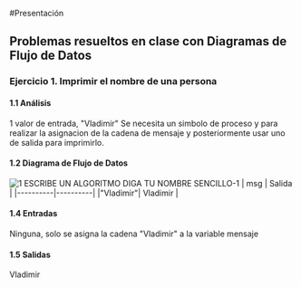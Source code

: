 #Presentación
## Problemas resueltos en clase con Diagramas de Flujo de Datos
### Ejercicio 1. Imprimir el nombre de una persona
#### 1.1 Análisis
1 valor de entrada, "Vladimir"
Se necesita un simbolo de proceso y para realizar la asignacion de la cadena de mensaje y posteriormente usar uno de salida para imprimirlo.
#### 1.2 Diagrama de Flujo de Datos

![1  ESCRIBE UN ALGORITMO DIGA TU NOMBRE SENCILLO-1](https://user-images.githubusercontent.com/112590329/191065261-ee384c36-5200-4c41-a484-bc2522b21196.png)
| msg       | Salida  |
|----------|----------|
|"Vladimir"| Vladimir |

#### 1.4 Entradas
Ninguna, solo se asigna la cadena "Vladimir" a la variable mensaje
#### 1.5 Salidas
Vladimir
